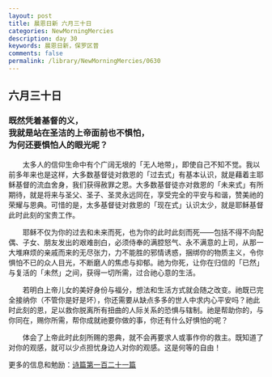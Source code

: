 ```yaml
---
layout: post
title: 晨恩日新 六月三十日
categories: NewMorningMercies
description: day 30
keywords: 晨恩日新，保罗区普
comments: false
permalink: /library/NewMorningMercies/0630
---
```


## 六月三十日

### 既然凭着基督的义， <br> 我就是站在圣洁的上帝面前也不惧怕，<br> 为何还要惧怕人的眼光呢？

&emsp;&emsp;太多人的信仰生命中有个广阔无垠的「无人地带」，即使自己不知不觉。我以前多年来也是这样，大多数基督徒对救恩的「过去式」有基本认识，就是藉着主耶稣基督的流血舍身，我们获得赦罪之恩。大多数基督徒亦对救恩的「未来式」有所期待，就是将来与圣父、圣子、圣灵永远同在，享受完全的平安与和谐，赞美祂的荣耀与恩典。可惜的是，太多基督徒对救恩的「现在式」认识太少，就是耶稣基督此时此刻的宝贵工作。

&emsp;&emsp;耶稣不仅为你的过去和未来而死，也为你的此时此刻而死——包括不得不向配偶、子女、朋友发出的艰难剖白，必须侍奉的满腔怒气、永不满意的上司，从那一大堆麻烦的亲戚而来的无尽张力，力不能胜的邪情诱惑，捆绑你的物质主义，令你惧怕不已的众人目光，不断磨人的焦虑与抑郁。祂为你死，让你在归信的「已然」与复活的「未然」之间，获得一切所需，过合祂心意的生活。

&emsp;&emsp;若明白上帝儿女的美好身份与福分，想法和生活方式就会随之改变。祂既已完全接纳你（不管你是好是坏），你还需要从缺点多多的世人中求内心平安吗？祂此时此刻的恩，足以救你脱离所有扭曲的人际关系的恐惧与辖制。祂是帮助你的，与你同在，赐你所需，帮你成就祂要你做的事，你还有什么好惧怕的呢？

&emsp;&emsp;体会了上帝此时此刻所赐的恩典，就不会再要求人或事作你的救主。既知道了对你的观感，就可以少点担忧身边人对你的观感。这是何等的自由！

更多的信息和勉励：[诗篇第一百二十一篇]()
